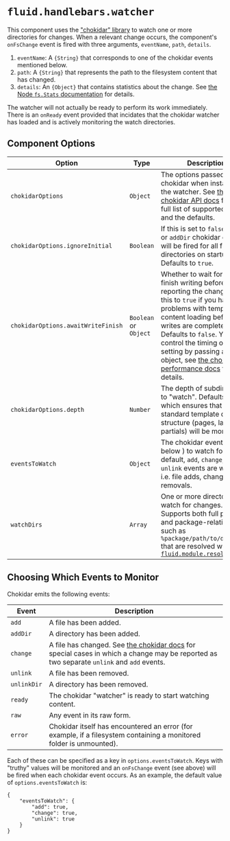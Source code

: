 # `fluid.handlebars.watcher`

This component uses the ["chokidar" library](https://github.com/paulmillr/chokidar) to watch one or more directories
for changes.  When a relevant change occurs, the component's `onFsChange` event is fired with three arguments,
`eventName`, `path`, `details`.

1. `eventName`: A `{String}` that corresponds to one of the chokidar events mentioned below.
2. `path`: A `{String}` that represents the path to the filesystem content that has changed.
3. `details`: An `{Object}` that contains statistics about the change.  See [the Node `fs.Stats`
   documentation](https://nodejs.org/api/fs.html#fs_class_fs_stats) for details.

The watcher will not actually be ready to perform its work immediately.  There is an `onReady` event provided that
incidates that the chokidar watcher has loaded and is actively monitoring the watch directories.

## Component Options

| Option                             | Type                  | Description |
| ---------------------------------- | --------------------- | ----------- |
| `chokidarOptions`                  | `Object`              |  The options passed to chokidar when instantiating the watcher.  See [the chokidar API docs](https://github.com/paulmillr/chokidar#api) for the full list of supported options and the defaults. |
| `chokidarOptions.ignoreInitial`    | `Boolean`             | If this is set to `false`, an `add` or `addDir` chokidar event will be fired for all files and directories on startup. Defaults to `true`. |
| `chokidarOptions.awaitWriteFinish` | `Boolean` or `Object` | Whether to wait for a file to finish writing before reporting the change.  Set this to `true` if you have problems with template content loading before writes are complete. Defaults to `false`.   You can control the timing of this setting by passing an object, see [the chokidar performance docs](https://github.com/paulmillr/chokidar#performance) for details.|
| `chokidarOptions.depth`            | `Number`              | The depth of subdirectories to "watch".  Defaults to `2`, which ensures that the standard template directory structure (pages, layouts, partials) will be monitored. |
| `eventsToWatch`                    | `Object`              | The chokidar events (see below ) to watch for. By default, `add`, `change`, and `unlink` events are watched, i.e. file adds, changes, and removals. |
| `watchDirs`                        | `Array`               | One or more directories to watch for changes.  Supports both full paths, and package-relative paths such as `%package/path/to/directory` that are resolved with [`fluid.module.resolvePath`](http://docs.fluidproject.org/infusion/development/NodeAPI.html#fluid-module-resolvepath-path-) |

## Choosing Which Events to Monitor

Chokidar emits the following events:

| Event       | Description |
| ----------- | ----------- |
| `add`       | A file has been added. |
| `addDir`    | A directory has been added. |
| `change`    | A file has changed. See [the chokidar docs](https://github.com/paulmillr/chokidar#errors) for special cases in which a change may be reported as two separate `unlink` and `add` events. |
| `unlink`    | A file has been removed. |
| `unlinkDir` | A directory has been removed. |
| `ready`     | The chokidar "watcher" is ready to start watching content. |
| `raw`       | Any event in its raw form.  |
| `error`     | Chokidar itself has encountered an error (for example, if a filesystem containing a monitored folder is unmounted). |

Each of these can be specified as a key in `options.eventsToWatch`.  Keys with "truthy" values will be monitored and an
`onFsChange` event (see above) will be fired when each chokidar event occurs.  As an example, the default value of
`options.eventsToWatch` is:

```$json
{
    "eventsToWatch": {
        "add": true,
        "change": true,
        "unlink": true
    }
}
```
